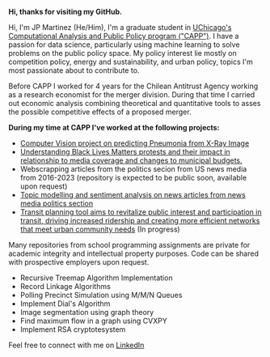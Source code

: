 **Hi, thanks for visiting my GitHub.**

Hi, I'm JP Martinez (He/Him), I'm a graduate student in [UChicago's Computational Analysis and Public Policy program ("CAPP")](https://capp.uchicago.edu). I have a passion for data science, particularly using machine learning to solve problems on the public policy space. My policy interest lie mostly on competition policy, energy and sustainability, and urban policy, topics I'm most passionate about to contribute to.

Before CAPP I worked for 4 years for the Chilean Antitrust Agency working as a research economist for the merger division. During that time I carried out economic analysis combining theoretical and quantitative tools to asses the possible competitive effects of a proposed merger.

**During my time at CAPP I've worked at the following projects:**

- [Computer Vision project on predicting Pneumonia from X-Ray Image](https://github.com/JPMartinezClaeys/30254-pneumoniacs)
- [Understanding Black Lives Matters protests and their impact in relationship to media coverage and changes to municipal budgets.](https://github.com/JPMartinezClaeys/30122-project-protest)
- Webscrapping articles from the politics secion from US news media from 2016-2023 (repository is expected to be public soon, available upon request)
- [Topic modelling and sentiment analysis on news articles from news media politics section](https://github.com/meganhmoore/LingoQuartet)
- [Transit planning tool aims to revitalize public interest and participation in transit, driving increased ridership and creating more efficient networks that meet urban community needs](https://github.com/uchicago-capp-30320/RouteRangers) (In progress)

Many repositories from school programming assignments are private for academic integrity and intellectual property purposes. Code can be shared with prospective employers upon request.
- Recursive Treemap Algorithm Implementation
- Record Linkage Algorithms
- Polling Precinct Simulation using M/M/N Queues
- Implement Dial's Algorithm
- Image segmentation using graph theory
- Find maximum flow in a graph using CVXPY
- Implement RSA cryptotesystem

Feel free to connect with me on [LinkedIn](https://www.linkedin.com/in/jp-martinez-claeys/)
<!--
**JPMartinezClaeys/JPMartinezClaeys** is a ✨ _special_ ✨ repository because its `README.md` (this file) appears on your GitHub profile.

Here are some ideas to get you started:

- 🔭 I’m currently working on ...
- 🌱 I’m currently learning ...
- 👯 I’m looking to collaborate on ...
- 🤔 I’m looking for help with ...
- 💬 Ask me about ...
- 📫 How to reach me: ...
- 😄 Pronouns: ...
- ⚡ Fun fact: ...
-->
